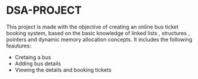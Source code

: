 # DSA-PROJECT 
This project is made with the objective of creating an online bus ticket booking system, based on the basic knowledge of linked lists , structures , pointers and dynamic memory allocation concepts. 
It includes the following feautures:
* Cretaing a bus 
* Adding bus details
* Viewing the details and booking tickets

